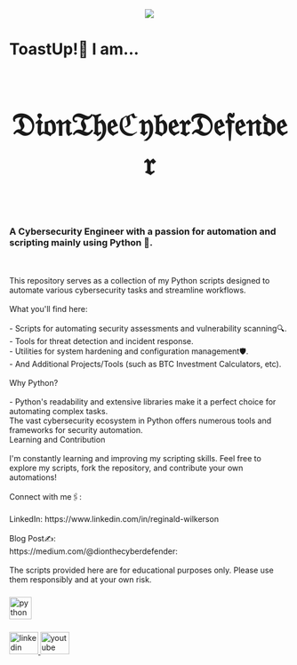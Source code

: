 <div align="center">
  <img src="https://profile-counter.glitch.me/DionTheCyberDefender/count.svg?"  />
</div>

###
<h1>ToastUp!🥂 I am...<h1>
<div align="center">
  <h1>𝔇𝔦𝔬𝔫𝔗𝔥𝔢ℭ𝔶𝔟𝔢𝔯𝔇𝔢𝔣𝔢𝔫𝔡𝔢𝔯<h1>
</div>
<h3>A Cybersecurity Engineer with a passion for automation and scripting mainly using Python 🐍.</h3><br>
  <br>This repository serves as a collection of my Python scripts designed to automate various cybersecurity tasks and streamline workflows.<br><br>What you'll find here:<br>
  <br>- Scripts for automating security assessments and vulnerability scanning🔍.<br> - Tools for threat detection and incident response.<br> - Utilities for system hardening and configuration management🛡.<br> - And Additional Projects/Tools (such as BTC Investment Calculators, etc).<br><br>Why Python?<br><br> - Python's readability and extensive libraries make it a perfect choice for automating complex tasks.<br>The vast cybersecurity ecosystem in Python offers numerous tools and frameworks for security automation.<br>Learning and Contribution<br><br>I'm constantly learning and improving my scripting skills. Feel free to explore my scripts, fork the repository, and contribute your own automations!<br><br>Connect with me🖇:<br><br>LinkedIn: https://www.linkedin.com/in/reginald-wilkerson<br><br>Blog Post✍: <br> https://medium.com/@dionthecyberdefender:<br><br>The scripts provided here are for educational purposes only. Please use them responsibly and at your own risk.</p>

###

<div align="left">
  <img src="https://cdn.jsdelivr.net/gh/devicons/devicon/icons/python/python-original.svg" height="40" alt="python logo"  />
</div>

###

<div align="left">
  <a href="https://www.linkedin.com/in/reginald-wilkerson" target="_blank">
    <img src="https://raw.githubusercontent.com/maurodesouza/profile-readme-generator/master/src/assets/icons/social/linkedin/default.svg" width="52" height="40" alt="linkedin logo"  />
  </a>
  <a href="https://www.youtube.com/@dionthecyberdefender" target="_blank">
    <img src="https://raw.githubusercontent.com/maurodesouza/profile-readme-generator/master/src/assets/icons/social/youtube/default.svg" width="52" height="40" alt="youtube logo"  />
  </a>
</div>

###

